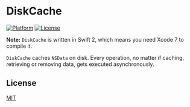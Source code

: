 # DiskCache
[![Platform](https://img.shields.io/badge/platform-ios-lightgrey.svg)](https://developer.apple.com/devcenter/ios/index.action)
[![License](https://img.shields.io/badge/license-MIT-3f3f3f.svg)](http://choosealicense.com/licenses/mit)

**Note:** `DiskCache` is written in Swift 2, which means you need Xcode 7 to compile it.

`DiskCache` caches `NSData` on disk. Every operation, no matter if caching, retrieving or removing data, gets executed asynchronously.

## License
[MIT](LICENSE)
